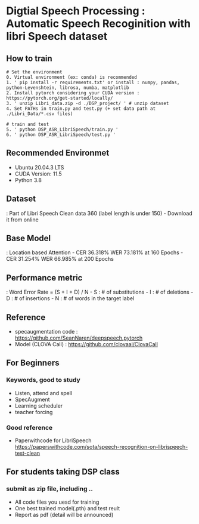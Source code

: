 # Digtial Speech Processing : Automatic Speech Recoginition with libri Speech dataset

## How to train
    # Set the environment
    0. Virtual environment (ex: conda) is recommended 
    1. ' pip install -r requirements.txt' or install : numpy, pandas, python-Levenshtein, librosa, numba, matplotlib
    2. Install pytorch considering your CUDA version : https://pytorch.org/get-started/locally/
    3. ' unzip Libri_data.zip -d ./DSP_project/ ' # unzip dataset
    4. Set PATHs in train.py and test.py (+ set data path at ./Libri_Data/*.csv files)
    
    # train and test
    5. ' python DSP_ASR_LibriSpeech/train.py '
    6. ' python DSP_ASR_LibriSpeech/test.py '  

## Recommended Environmet
- Ubuntu 20.04.3 LTS
- CUDA Version: 11.5 
- Python 3.8

## Dataset
: Part of Libri Speech Clean data 360 (label length is under 150)
    - Download it from online

## Base Model
: Location based Attention 
    - CER 36.318%  WER 73.181% at 160 Epochs
    - CER 31.254%  WER 66.985% at 200 Epochs

## Performance metric 
: Word Error Rate = (S + I + D) / N
    - S : # of substitutions
    - I : # of deletions
    - D : # of insertions
    - N : # of words in the target label


## Reference
- specaugmentation code : https://github.com/SeanNaren/deepspeech.pytorch
- Model (CLOVA Call) : https://github.com/clovaai/ClovaCall

## For Beginners
### Keywords, good to study
- Listen, attend and spell
- SpecAugment
- Learning scheduler
- teacher forcing

### Good reference
- Paperwithcode for LibriSpeech https://paperswithcode.com/sota/speech-recognition-on-librispeech-test-clean

## For students taking DSP class
### submit as zip file, including .. 
- All code files you uesd for training
- One best trained model(.pth) and test reult 
- Report as pdf (detail will be announced)
